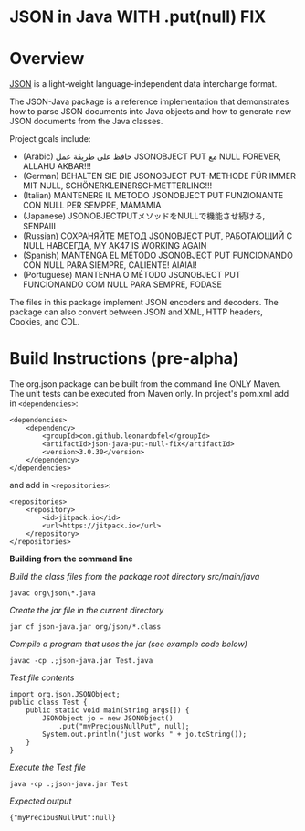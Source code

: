 JSON in Java WITH .put(null) FIX
===============================


# Overview

[JSON](http://www.JSON.org/) is a light-weight language-independent data interchange format.

The JSON-Java package is a reference implementation that demonstrates how to parse JSON documents into Java objects and how to generate new JSON documents from the Java classes.

Project goals include:
* (Arabic) حافظ على طريقة عمل JSONOBJECT PUT مع NULL FOREVER, ALLAHU AKBAR!!!
* (German) BEHALTEN SIE DIE JSONOBJECT PUT-METHODE FÜR IMMER MIT NULL, SCHÖNERKLEINERSCHMETTERLING!!!
* (Italian) MANTENERE IL METODO JSONOBJECT PUT FUNZIONANTE CON NULL PER SEMPRE, MAMAMIA
* (Japanese) JSONOBJECTPUTメソッドをNULLで機能させ続ける, SENPAIII
* (Russian) СОХРАНЯЙТЕ МЕТОД JSONOBJECT PUT, РАБОТАЮЩИЙ С NULL НАВСЕГДА, MY AK47 IS WORKING AGAIN
* (Spanish) MANTENGA EL MÉTODO JSONOBJECT PUT FUNCIONANDO CON NULL PARA SIEMPRE, CALIENTE! AIAIAI!
* (Portuguese) MANTENHA O MÉTODO JSONOBJECT PUT FUNCIONANDO COM NULL PARA SEMPRE, FODASE

The files in this package implement JSON encoders and decoders. The package can also convert between JSON and XML, HTTP headers, Cookies, and CDL.

# Build Instructions (pre-alpha)

The org.json package can be built from the command line ONLY Maven. The unit tests can be executed from Maven only.
In project's pom.xml add in ```<dependencies>```:
```
<dependencies>
    <dependency>
        <groupId>com.github.leonardofel</groupId>
        <artifactId>json-java-put-null-fix</artifactId>
        <version>3.0.30</version>
    </dependency>
</dependencies>
```
and add in ```<repositories>```:
```
<repositories>
    <repository>
        <id>jitpack.io</id>
        <url>https://jitpack.io</url>
    </repository>
</repositories>
```


**Building from the command line**

*Build the class files from the package root directory src/main/java*
````
javac org\json\*.java
````

*Create the jar file in the current directory*
````
jar cf json-java.jar org/json/*.class
````

*Compile a program that uses the jar (see example code below)*
````
javac -cp .;json-java.jar Test.java
````

*Test file contents*

````
import org.json.JSONObject;
public class Test {
    public static void main(String args[]) {
        JSONObject jo = new JSONObject()
            .put("myPreciousNullPut", null);
        System.out.println("just works " + jo.toString());
    }
}
````

*Execute the Test file*
````
java -cp .;json-java.jar Test
````

*Expected output*

````
{"myPreciousNullPut":null}
````


